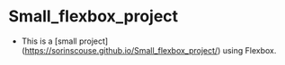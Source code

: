 # Small_flexbox_project

* This is a [small project] (https://sorinscouse.github.io/Small_flexbox_project/) using Flexbox.
